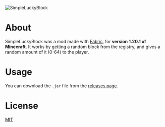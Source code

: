 ![SimpleLuckyBlock](https://socialify.git.ci/FireStreaker2/SimpleLuckyBlock/image?description=1&forks=1&issues=1&logo=https%3A%2F%2Fraw.githubusercontent.com%2FFireStreaker2%2FSimpleLuckyBlock%2Fmain%2Fsrc%2Fmain%2Fresources%2Fassets%2Fsimpleluckyblock%2Ftextures%2Fitem%2Fsimple_lucky_block.png&name=1&owner=1&pulls=1&stargazers=1&theme=Dark)

# About
SimpleLuckyBlock was a mod made with [Fabric](https://fabricmc.net/), for **version 1.20.1 of Minecraft**. It works by getting a random block from the registry, and gives a random amount of it (0-64) to the player.

# Usage
You can download the ``.jar`` file from the [releases page](https://github.com/FireStreaker2/SimpleLuckyBlock/releases/latest).

# License
[MIT](https://github.com/FireStreaker2/SimpleLuckyBlock/blob/main/LICENSE)